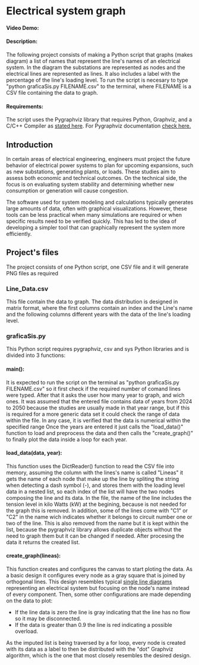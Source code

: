 # Electrical system graph
#### Video Demo:  <URL HERE>
#### Description:
The following project consists of making a Python script that graphs (makes diagram) a list of names that represent the line's names of an electrical system. In the diagram the substations are represented as nodes and the electrical lines are represented as lines. It also includes a label with the percentage of the line's loading level.
To run the script is necesary to type "python graficaSis.py FILENAME.csv" to the terminal, where FILENAME is a CSV file containing the data to graph.

#### Requirements:
The script uses the Pygraphviz library that requires Python, Graphviz, and a C/C++ Compiler as [stated here](https://pygraphviz.github.io/).
For Pygraphviz documentation [check here.](https://pygraphviz.github.io/documentation/latest/)

## Introduction
In certain areas of electrical engineering, engineers must project the future behavior of electrical power systems to plan for upcoming expansions, such as new substations, generating plants, or loads. These studies aim to assess both economic and technical outcomes. On the technical side, the focus is on evaluating system stability and determining whether new consumption or generation will cause congestion.

The software used for system modeling and calculations typically generates large amounts of data, often with graphical visualizations. However, these tools can be less practical when many simulations are required or when specific results need to be verified quickly. This has led to the idea of developing a simpler tool that can graphically represent the system more efficiently.

## Project's files
The project consists of one Python script, one CSV file and it will generate PNG files as required

### Line_Data.csv
This file contain the data to graph. The data distribution is designed in matrix format, where the first columns contain an index and the Line's name and the following columns different years with the data of the line's loading level.

### graficaSis.py
This Python script requires pygraphviz, csv and sys Python libraries and is divided into 3 functions:
#### main():
It is expected to run the script on the terminal as "python graficaSis.py FILENAME.csv" so it first check if the required number of comand lines were typed. After that it asks the user how many year to graph, and wich ones. It was assumed that the entered file contains data of years from 2024 to 2050 because the studies are usually made in that year range, but if this is required for a more generic data set it could check the range of data within the file. In any case, it is verified that the data is numerical within the specified range
Once the years are entered it just calls the "load_data()" function to load and preprocess the data and then calls the "create_graph()" to finally plot the data inside a loop for each year.

#### load_data(data, year):
This function uses the DictReader() function to read the CSV file into memory, assuming the column with the lines's name is called "Lineas" it gets the name of each node that make up the line by spliting the string when detecting a dash symbol (-), and stores them with the loading level data in a nested list, so each index of the list will have the two nodes composing the line and its data.
In the file, the name of the line includes the tension level in kilo Watts (kW) at the begining, because is not needed for the graph this is removed.
In addition, some of the lines come with "C1" or "C2" in the name wich indicates whether it belongs to circuit number one or two of the line. This is also removed from the name but it is kept within the list, because the pygraphviz library allows duplicate objects without the need to graph them but it can be changed if needed.
After procesing the data it returns the created list.

#### create_graph(lineas):
This function creates and configures the canvas to start ploting the data. As a basic design it configures every node as a gray square that is joined by orthogonal lines. This design resembles typical [single line diagrams](https://en.wikipedia.org/wiki/Single-line_diagram) representing an electrical system but focusing on the node's name instead of every component.
Then, some other configurations are made depending on the data to plot:
- If the line data is zero the line is gray indicating that the line has no flow so it may be disconnected.
- If the data is greater than 0.9 the line is red indicating a possible overload.

As the imputed list is being traversed by a for loop, every node is created with its data as a label to then be distributed with the "dot" Graphviz algorithm, which is the one that most closely resembles the desired design.
